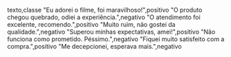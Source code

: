texto,classe
"Eu adorei o filme, foi maravilhoso!",positivo
"O produto chegou quebrado, odiei a experiência.",negativo
"O atendimento foi excelente, recomendo.",positivo
"Muito ruim, não gostei da qualidade.",negativo
"Superou minhas expectativas, amei!",positivo
"Não funciona como prometido. Péssimo.",negativo
"Fiquei muito satisfeito com a compra.",positivo
"Me decepcionei, esperava mais.",negativo
